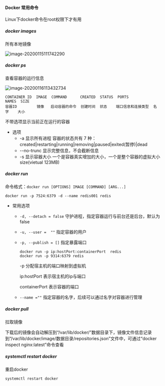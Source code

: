 #### Docker 常用命令

Linux下docker命令在root权限下才有用

##### docker images

所有本地镜像

![image-20200115111742290](D:\Data\CodeData\Img\image-docker-images.png)

##### docker ps

查看容器的运行信息

![image-20200116113432734](D:\Data\CodeData\Img\image-docker-ps.png)

```shell
CONTAINER ID  IMAGE  COMMAND      CREATED  STATUS  PORTS           NAMES  SIZE
容器ID 		 镜像   启动容器的命令  创建时间  状态    端口信息和连接类型  名字    大小
```



不带选项显示当前正在运行的容器

* 选项
    * -a 显示所有进程 容器的状态共有 7 种：created|restarting|running|removing|paused|exited(暂停)|dead
    * --no-trunc 显示完整信息，不会截断信息
    * -s 显示容器大小 一个是容器真实增加的大小，一个是整个容器的虚拟大小 size(vietual 123MB)

##### docker run

命令格式：`docker run [OPTIONS] IMAGE [COMMAND] [ARG...]`

```shell
docker run -p 7524:6379 -d --name redis001 redis
```

* 常用选项

    * `-d, --detach = false` 守护进程，指定容器运行与前台还是后台，默认为false

    * `-u, --user =  ""` 指定容器的用户 

    * `-p, --publish = []` 指定暴露端口  

        ```shell
        docker run -p ip:hostPort:containerPort  redis
        docker run -p 9314:6379 redis  
        ```

        -p 分配宿主机的端口映射到虚拟机 

        ip:hostPort 表示宿主机的ip与端口

        containerPort 表示容器的端口

    * `--name =""` 指定容器的名字，后续可以通过名字对容器进行管理

##### docker pull 

拉取镜像

下载后的镜像会自动解压到“/var/lib/docker/”数据目录下，镜像文件信息记录到“/var/lib/docker/image/数据目录/repositories.json”文件中，可通过“docker inspect nginx:latest”命令查看

#####  systemctl restart docker

重启docker

```shell
systemctl restart docker
```



